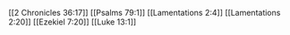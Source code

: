 [[2 Chronicles 36:17]]
[[Psalms 79:1]]
[[Lamentations 2:4]]
[[Lamentations 2:20]]
[[Ezekiel 7:20]]
[[Luke 13:1]]
